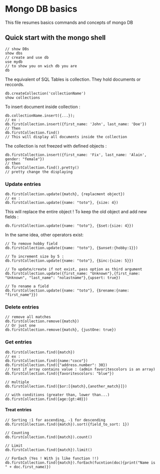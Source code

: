 # Mongo DB basics

This file resumes basics commands and concepts of mongo DB

## Quick start with the mongo shell

```
// show DBs
show dbs
// create and use db
use mydb
// to show you on wich db you are
db
```

The equivalent of SQL Tables is collection. They hold documents or reccords.

```
db.createCollection('collectionName')
show collections
```

To insert document inside collection :
```
db.collectionName.insert({...});
// ex :
db.firstCollection.insert({first_name: 'John', last_name: 'Doe'})
// Then
db.firstCollection.find()
// This will display all documents inside the collection
```
The collection is not freezed with defined objects :
```
db.firstCollection.insert({first_name: 'Fix', last_name: 'Alain', gender: "female"})
// then
db.firstCollection.find().pretty()
// pretty change the displaying
```
### Update entries
```
db.firstCollection.update({match}, {replacment object})
// ex :
db.firstCollection.update({name: "toto"}, {size: 4})
```
This will replace the entire object ! To keep the old object and add new fields :
```
db.firstCollection.update({name: "toto"}, {$set:{size: 4}})
```
In the same idea, other operators exist:
```
// To remove hobby field
db.firstCollection.update({name: "toto"}, {$unset:{hobby:1}})

// To increment size by 5 :
db.firstCollection.update({name: "toto"}, {$inc:{size: 5}})

// To update/create if not exist, pass option as third argument
db.firstCollection.update({first_name: "Unknown"},{first_name: "Unknown", "last_name": "nolastname"},{upsert: true})

// To rename a field
db.firstCollection.update({name: "toto"}, {$rename:{name: "first_name"}})
```
### Delete entries
```
// remove all matches
db.firstCollection.remove({match})
// Or just one
db.firstCollection.remove({match}, {justOne: true})
```
### Get entries
```
db.firstCollection.find({match})
// ex :
db.firstCollection.find({name:"coco"})
db.firstCollection.find({"address.number": 30})
// test if array contains value : (admin favoritescolors is an array)
db.firstCollection.find({favoritescolors: "blue"})

// multiple
db.firstCollection.find({$or:[{match},{another_match}]})

// with conditions (greater than, lower than...)
db.firstCollection.find({age:{gt:40}})
```
#### Treat entries
```
// Sorting :1 for ascending, -1 for descending
db.firstCollection.find({match}).sort({field_to_sort: 1})

// Counting
db.firstCollection.find({match}).count()

// Limit
db.firstCollection.find({match}).limit()

// ForEach (Yes ! With js like function !!)
db.firstCollection.find({match}).forEach(fucntion(doc){print("Name is " + doc.first_name)})
```
